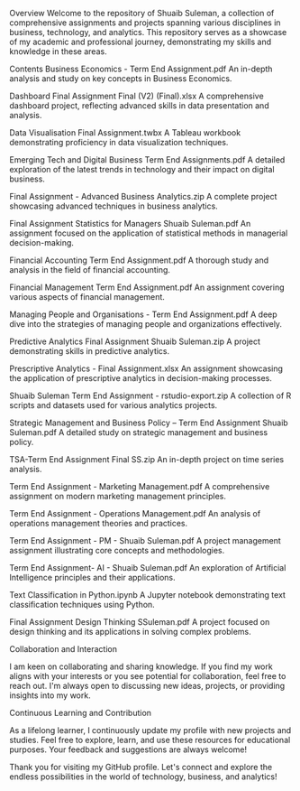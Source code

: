 Overview
Welcome to the repository of Shuaib Suleman, a collection of comprehensive assignments and projects spanning various disciplines in business, technology, and analytics. This repository serves as a showcase of my academic and professional journey, demonstrating my skills and knowledge in these areas.

Contents
Business Economics - Term End Assignment.pdf
An in-depth analysis and study on key concepts in Business Economics.

Dashboard Final Assignment Final (V2) (Final).xlsx
A comprehensive dashboard project, reflecting advanced skills in data presentation and analysis.

Data Visualisation Final Assignment.twbx
A Tableau workbook demonstrating proficiency in data visualization techniques.

Emerging Tech and Digital Business Term End Assignments.pdf
A detailed exploration of the latest trends in technology and their impact on digital business.

Final Assignment - Advanced Business Analytics.zip
A complete project showcasing advanced techniques in business analytics.

Final Assignment Statistics for Managers Shuaib Suleman.pdf
An assignment focused on the application of statistical methods in managerial decision-making.

Financial Accounting Term End Assignment.pdf
A thorough study and analysis in the field of financial accounting.

Financial Management Term End Assignment.pdf
An assignment covering various aspects of financial management.

Managing People and Organisations - Term End Assignment.pdf
A deep dive into the strategies of managing people and organizations effectively.

Predictive Analytics Final Assignment Shuaib Suleman.zip
A project demonstrating skills in predictive analytics.

Prescriptive Analytics - Final Assignment.xlsx
An assignment showcasing the application of prescriptive analytics in decision-making processes.

Shuaib Suleman Term End Assignment - rstudio-export.zip
A collection of R scripts and datasets used for various analytics projects.

Strategic Management and Business Policy – Term End Assignment Shuaib Suleman.pdf
A detailed study on strategic management and business policy.

TSA-Term End Assignment Final SS.zip
An in-depth project on time series analysis.

Term End Assignment - Marketing Management.pdf
A comprehensive assignment on modern marketing management principles.

Term End Assignment - Operations Management.pdf
An analysis of operations management theories and practices.

Term End Assignment - PM - Shuaib Suleman.pdf
A project management assignment illustrating core concepts and methodologies.

Term End Assignment- AI - Shuaib Suleman.pdf
An exploration of Artificial Intelligence principles and their applications.

Text Classification in Python.ipynb
A Jupyter notebook demonstrating text classification techniques using Python.

Final Assignment Design Thinking SSuleman.pdf
A project focused on design thinking and its applications in solving complex problems.

Collaboration and Interaction

I am keen on collaborating and sharing knowledge. If you find my work aligns with your interests or you see potential for collaboration, feel free to reach out. I'm always open to discussing new ideas, projects, or providing insights into my work.

Continuous Learning and Contribution

As a lifelong learner, I continuously update my profile with new projects and studies. Feel free to explore, learn, and use these resources for educational purposes. Your feedback and suggestions are always welcome!


Thank you for visiting my GitHub profile. Let's connect and explore the endless possibilities in the world of technology, business, and analytics!
